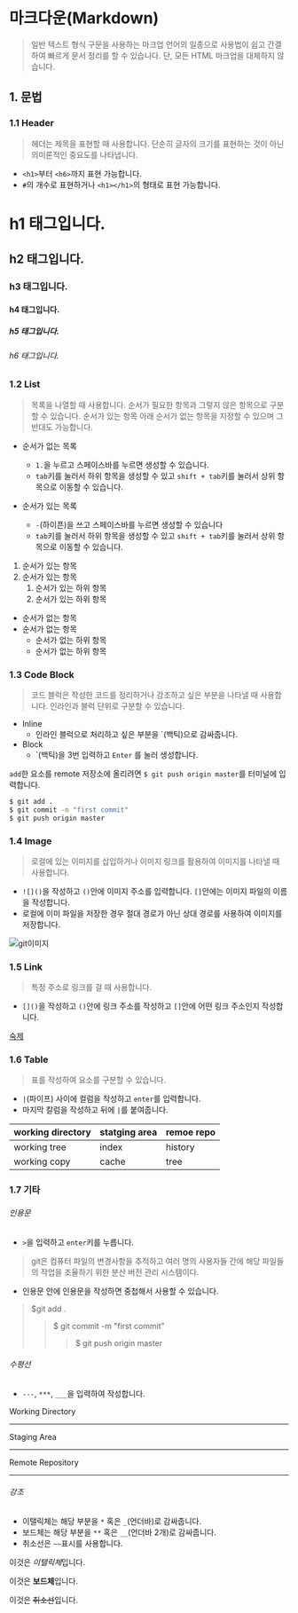 # 마크다운(Markdown) 

> 일반 텍스트 형식 구문을 사용하는 마크업 언어의 일종으로 사용법이 쉽고 간결하여 빠르게 문서 정리를 할 수 있습니다. 단, 모든 HTML 마크업을 대체하지 않습니다.        

## 1. 문법 

### 1.1 Header

> 헤더는 제목을 표현할 때 사용합니다. 단순히 글자의 크기를 표현하는 것이 아닌 의미론적인 중요도를 나타냅니다.

* `<h1>`부터 `<h6>`까지 표현 가능합니다.
* `#`의 개수로 표현하거나 `<h1></h1>`의 형태로 표현 가능합니다.



# h1 태그입니다. 

## h2 태그입니다. 

### h3 태그입니다. 

#### h4 태그입니다. 

##### h5 태그입니다.

###### h6 태그입니다.



### 1.2 List

> 목록을 나열할 때 사용합니다. 순서가 필요한 항목과 그렇지 않은 항목으로 구분할  수 있습니다. 순서가 있는 항목 아래 순서가 없는 항목을 지정할 수 있으며 그 반대도 가능합니다. 

* 순서가 없는 목록 
  *  `1.`을 누르고 스페이스바를 누르면 생성할 수 있습니다.
  * `tab`키를 눌러서 하위 항목을 생성할 수 있고 `shift + tab`키를 눌러서 상위 항목으로 이동할 수 있습니다. 

* 순서가 있는 목록
  * `-`(하이픈)을 쓰고 스페이스바를 누르면 생성할 수 있습니다
  * `tab`키를 눌러서 하위 항목을 생성할 수 있고 `shift + tab`키를 눌러서 상위 항목으로 이동할 수 있습니다. 

1. 순서가 있는 항목
2. 순서가 있는 항목
   1. 순서가 있는 하위 항목
   2. 순서가 있는 하위 항목

* 순서가 없는 항목
* 순서가 없는 항목
  * 순서가 없는 하위 항목
  * 순서가 없는 하위 항목

### 1.3 Code Block

> 코드 블럭은 작성한 코드를 정리하거나 강조하고 싶은 부분을 나타낼 때 사용합니다. 인라인과 블럭 단위로 구분할 수 있습니다. 

* Inline
  * 인라인 블럭으로 처리하고 싶은 부분을 `(백틱)으로 감싸줍니다.
* Block
  * \`(백틱)을 3번 입력하고 `Enter` 를 눌러 생성합니다.

`add`한 요소를 remote 저장소에 올리려면 `$ git push origin master`를 터미널에 입력합니다.

``` bash
$ git add . 
$ git commit -m "first commit"
$ git push origin master
```

### 1.4 Image

> 로컬에 있는 이미지를 삽입하거나 이미지 링크를 활용하여 이미지를 나타낼 때 사용합니다. 

* `![]()`을 작성하고 `()`안에 이미지 주소를 입력합니다. `[]`안에는 이미지 파일의 이름을 작성합니다. 
* 로컬에 이미 파일을 저장한 경우 절대 경로가 아닌 상대 경로를 사용하여 이미지를 저장합니다.

![git이미지](https://miro.medium.com/max/875/1*BCZkmZR1_YzDZy22Vn4uUw.png)





### 1.5 Link

> 특정 주소로 링크를 걸 때 사용합니다.

* `[]()`을 작성하고 `()`안에 링크 주소를 작성하고 `[]`안에 어떤 링크 주소인지 작성합니다. 

[숙제](https://drive.google.com/file/d/1s582bLrDx_Utn29d-DC0oUYyJJo4YWTv/view)

### 1.6 Table

> 표를 작성하여 요소를 구분할 수 있습니다.

* `|`(파이프) 사이에 컬럼을 작성하고 `enter`를 입력합니다.
* 마지막 칼럼을 작성하고 뒤에 `|`를 붙여줍니다.

| working directory | statging area | remoe repo |
| ----------------- | ------------- | ---------- |
| working tree      | index         | history    |
| working copy      | cache         | tree       |

### 1.7 기타

###### 인용문

* `>`을 입력하고 `enter`키를 누릅니다.

> git은 컴퓨터 파일의 변경사항을 추적하고 여러 명의 사용자들 간에 해당 파일들의 작업을 조율하기 위한 분산 버전 관리 시스템이다. 

* 인용문 안에 인용문을 작성하면 중첩해서 사용할 수 있습니다. 

> $git add .
>
> > $ git commit -m "first commit"
> >
> > > $ git push origin master

###### 수평선

* `---`, `***`, `___`을 입력하여 작성합니다.

Working Directory

_________________

Staging Area

______

Remote Repository

____

###### 강조

* 이탤릭체는 해당 부분을 `*` 혹은 `_`(언더바)로 감싸줍니다.
* 보드체는 해당 부분을 `**` 혹은 `__`(언더바 2개)로 감싸줍니다.
* 취소선은 `~~`표시를 사용합니다.

이것은 *이탤릭체*입니다.

이것은 **보드체**입니다.

이것은 ~~취소선~~입니다.

